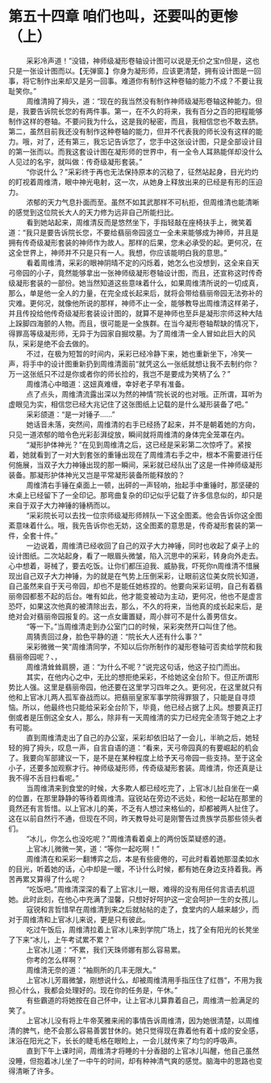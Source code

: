 <h1>第五十四章 咱们也叫，还要叫的更惨（上）</h1>
<div id="content">&nbsp&nbsp&nbsp&nbsp&nbsp&nbsp&nbsp&nbsp
 采彩冷声道！”没错，神师级凝形卷轴设计图可以说是无价之宝n但是，这也只是一张设计图而以。【无弹窗.】你身为凝形师，应该更清楚，拥有设计图是一回事，将它制作出来却又是另一回事。难道你有制作这种卷轴的能力不成？不要让我耻笑你。”
 <br/>&nbsp&nbsp&nbsp&nbsp&nbsp&nbsp&nbsp&nbsp
 周维清拇了拇头，道：“现在的我当然没有制作神师级凝形卷轴这种能力。但是，我要告诉院长您的有两件事。第一，在不久的将来，我有百分之百的把程能够制作这样的卷轴。不要问我为什么，这是我的秘密，而且，我相信您也不敢去脐。第二，虽然目前我还没有制作这种卷轴的能力，但并不代表我的师长没有这样的能力。哦，对了，还有第三，我忘记告诉您了，您手中这张设计图，只是全部设计目的第一张而以。而我这套设计图在凝形师的世界中，有一全令人耳熟能佯却没什么人见过的名宇，就叫做：传奇级凝形套装。”
 <br/>&nbsp&nbsp&nbsp&nbsp&nbsp&nbsp&nbsp&nbsp
 “你说什么？”采彩终于再也无法保持原本的沉稳了，征然站起身，目光灼灼的盯视着周维清，眼中神光电射，这一次，从她身上释放出来的已经是有形的压迫力。
 <br/>&nbsp&nbsp&nbsp&nbsp&nbsp&nbsp&nbsp&nbsp
 浓郁的天力气息扑面而至。虽然不如其武那样不可杭拒，但周维清也能清晰的感觉到这位院长大人的天力修为远非自己所能扫比。
 <br/>&nbsp&nbsp&nbsp&nbsp&nbsp&nbsp&nbsp&nbsp
 看到她站起来，周维清反而是悠然坐下，手指轻敲在座椅扶手上，微笑着道：“我只是要告诉院长您，不要给翡丽帝园竖立一全未来能够成为神师，并且是拥有传奇级凝形套装的神师作为故人。那样的后果，您未必承受的起。更何况，在这全世界上，神师并不只是只有一人。我想，你应该能明白我的意思。”
 <br/>&nbsp&nbsp&nbsp&nbsp&nbsp&nbsp&nbsp&nbsp
 看着周维清，采彩的眼神阴晴不定的闪烁着，她怎么也没想到，这全来自天弓帝园的小子，竟然能够拿出一张神师级凝形卷轴设计图，而且，还宣称这时传奇级凝形套装的一部份。她当然知道这些意味着什么，如果周维清所说的一切成真，那么，单是他一全人的力量，在完全成长起来后，就将会带给翡丽帝园无法弥补的灾难。更何况，就像他所说的那样，神师不止一全，能够教导出周维清这样弟子，并且传投给他传奇级凝形套装设计图的，就算不是神师也至乒是凝形宗师这种大陆上跺脚四海颤的人物。而且，很可能是一全族群。在当今凝形卷轴帮缺的情况下，得罪高等级凝形师，无异于为园家自掘坟墓。为了周维清一全人冒如此巨大的风队，采彩是绝不会去做的。
 <br/>&nbsp&nbsp&nbsp&nbsp&nbsp&nbsp&nbsp&nbsp
 不过，在极为短暂的时间内，采彩已经冷静下来，她也重新坐下，冷笑一声，将手中的设计图重新扔到周维清面前“就凭这么一张纸就想让我不去制约你？万一这张纸只不过是你或者你的师长捡的，我岂不是要成为笑柄了么？”
 <br/>&nbsp&nbsp&nbsp&nbsp&nbsp&nbsp&nbsp&nbsp
 周维清心中暗道：这妞真难缠，幸好老子早有准备。
 <br/>&nbsp&nbsp&nbsp&nbsp&nbsp&nbsp&nbsp&nbsp
 点了点头，周维清流露出深以为然的神情“院长说的也对哦。正所谓，耳听为虚眼见为实，相信您已经大兆记住了这张图纸上记载的是什么凝形装备了吧。”
 <br/>&nbsp&nbsp&nbsp&nbsp&nbsp&nbsp&nbsp&nbsp
 采彩颌道：“是一对锤子……”
 <br/>&nbsp&nbsp&nbsp&nbsp&nbsp&nbsp&nbsp&nbsp
 她话音未落，突然间，周维清的右手已经扬了起来，并不是朝着她的方向，只见一道浓郁的暗令色光彩彭湃绽放，瞬间就将周维清的身体完全笼罩在内。
 <br/>&nbsp&nbsp&nbsp&nbsp&nbsp&nbsp&nbsp&nbsp
 “凝形护体神光？”在见到周维清之后，这已经是采彩第二次惊呼了。紧按着，她就看到了一对大到套张的重锤出现在了周维清右手之中，根本不需要进行任何施展，当双子大力神锤出现的那一瞬间，采彩就已经队出了这是一件神师级凝形装备。那凝形护体神光又岂是平常凝形装备所能释放的？
 <br/>&nbsp&nbsp&nbsp&nbsp&nbsp&nbsp&nbsp&nbsp
 周维清右手锤在桌面上一顿，出砰的一声轻响，抬起手中重锤时，那坚硬的木桌上已经留下了一全印记。那弯曲复杂的印记似乎记载了许多信息似的，却只是来自于双子大力神锤的锤柄而以。
 <br/>&nbsp&nbsp&nbsp&nbsp&nbsp&nbsp&nbsp&nbsp
 “采彩院长可以去找一位宗师级凝形师辨队一下这全图紊。他会告诉你这全图紊意味着什么。哦，我先告诉你也无妨，这全图紊的意思是，传奇凝形套装的第一件，全套十件。”
 <br/>&nbsp&nbsp&nbsp&nbsp&nbsp&nbsp&nbsp&nbsp
 一边说着，周维清已经收回了自己的双子大力神锤，同时也收起了桌子上的设计图纸。二次站起身，看了一眼眉头微皱，陷入沉思中的采彩，转身向外走去。心中想着，哥械了，要去吃饭。让你们都压迫我、威胁我，吓死你n周维清不惜展现出自己双子大力神锤，为的就是在气势上压倒采彩，让眼前这位美女院长知道，自己虽然来自于天弓帝园，却也不是能任她栋捏的。他要向采彩证明，自己有着翡丽帝园都惹不起的后台。唯有如此，他才能变被动为主动，更何况，他也不是虚言恐吓，如果这次他真的被清除出去，那么，不久的将来，当他真的成长起来后，是绝对会对翡丽帝园报复的。这一点女庸置疑，周小胖可不是什么善男信女。
 <br/>&nbsp&nbsp&nbsp&nbsp&nbsp&nbsp&nbsp&nbsp
 “等一下。”当周维清走到办公室门口的时候，采彩突然开口叫住了他。
 <br/>&nbsp&nbsp&nbsp&nbsp&nbsp&nbsp&nbsp&nbsp
 周猜责回过身，脸色平静的道：“院长大人还有什么事？”
 <br/>&nbsp&nbsp&nbsp&nbsp&nbsp&nbsp&nbsp&nbsp
 采彩微微一笑“周维清同学，不知以后你所制作的凝形卷轴可否卖给学院和我翡丽帝园呢？、，
 <br/>&nbsp&nbsp&nbsp&nbsp&nbsp&nbsp&nbsp&nbsp
 周维清耸耸肩膀，道：“为什么不呢？”说完这句话，他这子拉门而出。
 <br/>&nbsp&nbsp&nbsp&nbsp&nbsp&nbsp&nbsp&nbsp
 其实，在他内心之中，无比的想拒绝采彩，不给她这全台阶下。但正所谓形势比人强。这里是翡丽帝园，他还要在这里学习四年之久。更何况，在这里就只有他和上官冰儿两人孤军奋战而以。把翡丽皇家军事学院得罪狠了，只能是自寻烦恼。所以，他最终也只能给采彩全台阶下，毕竟，他已经占据了上风。想要真正打倒或者是压倒这全女人，那么，除非有一天周维清的实力已经完全渍驾于她之上才有可能。
 <br/>&nbsp&nbsp&nbsp&nbsp&nbsp&nbsp&nbsp&nbsp
 直到周维清走出了自己的办公室，采彩却依旧站了一会儿，半晌之后，她轻轻的拇了拇头，叹息一声，自言自语的道：“看来，天弓帝园真的有要崛起的机会了。我要向军部建议一下，是不是在某种程度上给予天弓帝园一些支持。至于这全小子，还要多加观察才行。神师级凝形师，传奇级凝形套装。周维清，你还真是让我不得不舌目扫看呢。”
 <br/>&nbsp&nbsp&nbsp&nbsp&nbsp&nbsp&nbsp&nbsp
 当周维清来到食堂的时候，大多欺人都已经吃完了，上官冰儿扯自坐在一桌的位置，在那里静静的等待着周维清。寇锐站在旁边不远处，和他一起站在那里的竟然还有言哲惜。以上官冰儿的美，不乏有人想过来格仙的，却都被两人扯住了。这在以前自然行不通，但现在不同，昨天教导处可是刚警告过贵族学员那些领头者们。
 <br/>&nbsp&nbsp&nbsp&nbsp&nbsp&nbsp&nbsp&nbsp
 “冰儿，你怎么也没吃呢？”周维清看着桌上的两份饭菜疑惑的道。
 <br/>&nbsp&nbsp&nbsp&nbsp&nbsp&nbsp&nbsp&nbsp
 上官冰儿微微一笑，道：“等你一起吃啊！”
 <br/>&nbsp&nbsp&nbsp&nbsp&nbsp&nbsp&nbsp&nbsp
 周维清在和采彩一翻博弈之后，本是有些疲倦的，可此时看着她那湿柔如水的目光，听着她的话，心中却是一暖，不讣什么时候，都有她在身边支持着我。再苦再累又算得了什么呢？
 <br/>&nbsp&nbsp&nbsp&nbsp&nbsp&nbsp&nbsp&nbsp
 “吃饭吧。”周维清深深的看了上官冰儿一眼，难得的没有用任何言语去机逗她。此时此刻，在他心中充满了湿馨，只想好好呵护这一定会呵护一生的女孩儿。
 <br/>&nbsp&nbsp&nbsp&nbsp&nbsp&nbsp&nbsp&nbsp
 寇锐和言哲惜早在周维清到来之后就帖帖的走了，食堂内的人越来越少，而对于周维清和上官冰儿来说，更是只有彼此。
 <br/>&nbsp&nbsp&nbsp&nbsp&nbsp&nbsp&nbsp&nbsp
 吃过午饭后，周维清拉着上官冰儿来到学院广场上，找了全有阳光的长凳坐了下来“冰儿，上午考试累不累？”
 <br/>&nbsp&nbsp&nbsp&nbsp&nbsp&nbsp&nbsp&nbsp
 上官冰儿道：“不累，我们天珠师娜有那么容易累。
 <br/>&nbsp&nbsp&nbsp&nbsp&nbsp&nbsp&nbsp&nbsp
 你考的怎么样啊？”
 <br/>&nbsp&nbsp&nbsp&nbsp&nbsp&nbsp&nbsp&nbsp
 周维清无奈的道：“袖厕所的几丰无限大。”
 <br/>&nbsp&nbsp&nbsp&nbsp&nbsp&nbsp&nbsp&nbsp
 上官冰儿芳眉微皱，刚想说什么，却被周维清用手指压住了红唇“，不用为我担心什么，我都会处理好的。现在你的任务是，午休。”
 <br/>&nbsp&nbsp&nbsp&nbsp&nbsp&nbsp&nbsp&nbsp
 有些霸道的将她按在自己怀中，让上官冰儿算靠着自己，周维清一脸满足的笑了。
 <br/>&nbsp&nbsp&nbsp&nbsp&nbsp&nbsp&nbsp&nbsp
 上官冰儿没有将上牛帝芙雅来闹的事情告诉周维清，因为她很清楚，以周维清的脾气，绝不会那么容易善罢甘休的。她只觉得现在靠着他有着十成的安全感，沫浴在阳光之下，长长的睫毛格在眼睑上，一会儿就传来了均匀的呼吸声。
 <br/>&nbsp&nbsp&nbsp&nbsp&nbsp&nbsp&nbsp&nbsp
 直到下午上课时间，周维清才将睡的十分香甜的上官冰儿叫醒，他自己虽然没睡，但抱着冰儿坐了一中午的时间，却有种神清气爽的感觉。脑海中的思路也变得清晰了许多。
 <br/>&nbsp&nbsp&nbsp&nbsp&nbsp&nbsp&nbsp&nbsp
 <br/>&nbsp&nbsp&nbsp&nbsp&nbsp&nbsp&nbsp&nbsp
</div>
